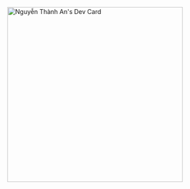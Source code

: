 <a href="https://app.daily.dev/MefoBeso" style="display:flex"><img src="https://api.daily.dev/devcards/0cd9d07721c2446582dbcce8823aadf0.png?r=mar" width="400" alt="Nguyễn Thành An's Dev Card"/></a>
